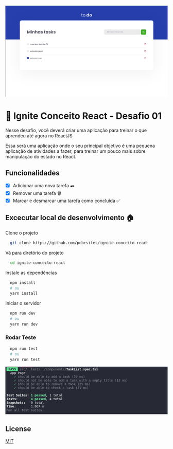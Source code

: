 ![TO.DO](./doc/screenshot.png)

# 🚀 Ignite Conceito React - Desafio 01

Nesse desafio, você deverá criar uma aplicação para treinar o que aprendeu até agora no ReactJS

Essa será uma aplicação onde o seu principal objetivo é uma pequena aplicação de atividades a fazer, para treinar um pouco mais sobre manipulação do estado no React.

## Funcionalidades

- [x] Adicionar uma nova tarefa ✒️
- [x] Remover uma tarefa 🗑
- [x] Marcar e desmarcar uma tarefa como concluída ✅

## Excecutar local de desenvolvimento 🏠

Clone o projeto

```bash
  git clone https://github.com/pcbrsites/ignite-conceito-react
```

Vá para diretório do projeto

```bash
  cd ignite-conceito-react
```

Instale as dependências

```bash
  npm install
  # ou
  yarn install
```

Iniciar o servidor

```bash
  npm run dev
  # ou
  yarn run dev
```

### Rodar Teste

```bash
  npm run test
  # ou
  yarn run test
```

![TESTS](./doc/screenshot_terminal.png)

## License

[MIT](https://choosealicense.com/licenses/mit/)
